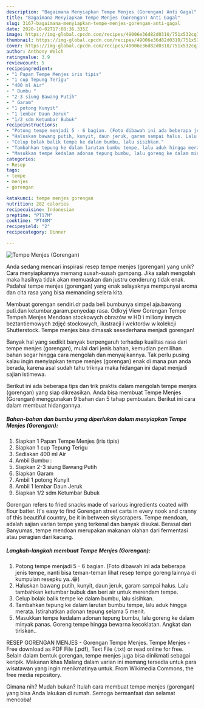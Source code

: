 ```yaml
---
description: "Bagaimana Menyiapkan Tempe Menjes (Gorengan) Anti Gagal"
title: "Bagaimana Menyiapkan Tempe Menjes (Gorengan) Anti Gagal"
slug: 3167-bagaimana-menyiapkan-tempe-menjes-gorengan-anti-gagal
date: 2020-10-02T17:08:36.335Z
image: https://img-global.cpcdn.com/recipes/49006e36d82d0310/751x532cq70/tempe-menjes-gorengan-foto-resep-utama.jpg
thumbnail: https://img-global.cpcdn.com/recipes/49006e36d82d0310/751x532cq70/tempe-menjes-gorengan-foto-resep-utama.jpg
cover: https://img-global.cpcdn.com/recipes/49006e36d82d0310/751x532cq70/tempe-menjes-gorengan-foto-resep-utama.jpg
author: Anthony Welch
ratingvalue: 3.9
reviewcount: 5
recipeingredient:
- "1 Papan Tempe Menjes iris tipis"
- "1 cup Tepung Terigu"
- "400 ml Air"
- " Bumbu "
- "2-3 siung Bawang Putih"
- " Garam"
- "1 potong Kunyit"
- "1 lembar Daun Jeruk"
- "1/2 sdm Ketumbar Bubuk"
recipeinstructions:
- "Potong tempe menjadi 5 - 6 bagian. (Foto dibawah ini ada beberapa jenis tempe, nanti bisa teman-teman lihat resep tempe goreng lainnya di kumpulan resepku ya..😁)"
- "Haluskan bawang putih, kunyit, daun jeruk, garam sampai halus. Lalu tambahkan ketumbar bubuk dan beri air untuk merendam tempe."
- "Celup bolak balik tempe ke dalam bumbu, lalu sisihkan."
- "Tambahkan tepung ke dalam larutan bumbu tempe, lalu aduk hingga merata. Istirahatkan adonan tepung selama 5 menit."
- "Masukkan tempe kedalam adonan tepung bumbu, lalu goreng ke dalam minyak panas. Goreng tempe hingga bewarna kecoklatan. Angkat dan tiriskan.."
categories:
- Resep
tags:
- tempe
- menjes
- gorengan

katakunci: tempe menjes gorengan 
nutrition: 282 calories
recipecuisine: Indonesian
preptime: "PT17M"
cooktime: "PT40M"
recipeyield: "2"
recipecategory: Dinner

---
```



![Tempe Menjes (Gorengan)](https://img-global.cpcdn.com/recipes/49006e36d82d0310/751x532cq70/tempe-menjes-gorengan-foto-resep-utama.jpg)

Anda sedang mencari inspirasi resep tempe menjes (gorengan) yang unik? Cara menyiapkannya memang susah-susah gampang. Jika salah mengolah maka hasilnya tidak akan memuaskan dan justru cenderung tidak enak. Padahal tempe menjes (gorengan) yang enak selayaknya mempunyai aroma dan cita rasa yang bisa memancing selera kita.

Membuat gorengan sendiri.dr pada beli.bumbunya simpel aja.bawang puti.dan ketumbar.garam.penyedap rasa. Odkryj View Gorengan Tempe Tempeh Menjes Mendoan stockowych obrazów w HD i miliony innych beztantiemowych zdjęć stockowych, ilustracji i wektorów w kolekcji Shutterstock. Tempe menjes bisa dimasak sesederhana menjadi gorengan!

Banyak hal yang sedikit banyak berpengaruh terhadap kualitas rasa dari tempe menjes (gorengan), mulai dari jenis bahan, kemudian pemilihan bahan segar hingga cara mengolah dan menyajikannya. Tak perlu pusing kalau ingin menyiapkan tempe menjes (gorengan) enak di mana pun anda berada, karena asal sudah tahu triknya maka hidangan ini dapat menjadi sajian istimewa.


Berikut ini ada beberapa tips dan trik praktis dalam mengolah tempe menjes (gorengan) yang siap dikreasikan. Anda bisa membuat Tempe Menjes (Gorengan) menggunakan 9 bahan dan 5 tahap pembuatan. Berikut ini cara dalam membuat hidangannya.

<!--inarticleads1-->

##### Bahan-bahan dan bumbu yang diperlukan dalam menyiapkan Tempe Menjes (Gorengan):

1. Siapkan 1 Papan Tempe Menjes (iris tipis)
1. Siapkan 1 cup Tepung Terigu
1. Sediakan 400 ml Air
1. Ambil  Bumbu :
1. Siapkan 2-3 siung Bawang Putih
1. Siapkan  Garam
1. Ambil 1 potong Kunyit
1. Ambil 1 lembar Daun Jeruk
1. Siapkan 1/2 sdm Ketumbar Bubuk


Gorengan refers to fried snacks made of various ingredients coated with flour batter. It&#39;s easy to find Gorengan street carts in every nook and cranny of this beautiful country, be it in between skyscrapers. Tempe mendoan, adalah sajian varian tempe yang terkenal dan banyak disukai. Berasal dari Banyumas, tempe mendoan merupakan makanan olahan dari fermentasi atau peragian dari kacang. 

<!--inarticleads2-->

##### Langkah-langkah membuat Tempe Menjes (Gorengan):

1. Potong tempe menjadi 5 - 6 bagian. (Foto dibawah ini ada beberapa jenis tempe, nanti bisa teman-teman lihat resep tempe goreng lainnya di kumpulan resepku ya..😁)
1. Haluskan bawang putih, kunyit, daun jeruk, garam sampai halus. Lalu tambahkan ketumbar bubuk dan beri air untuk merendam tempe.
1. Celup bolak balik tempe ke dalam bumbu, lalu sisihkan.
1. Tambahkan tepung ke dalam larutan bumbu tempe, lalu aduk hingga merata. Istirahatkan adonan tepung selama 5 menit.
1. Masukkan tempe kedalam adonan tepung bumbu, lalu goreng ke dalam minyak panas. Goreng tempe hingga bewarna kecoklatan. Angkat dan tiriskan..


RESEP GORENGAN MENJES - Gorengan Tempe Menjes. Tempe Menjes - Free download as PDF File (.pdf), Text File (.txt) or read online for free. Selain dalam bentuk gorengan, tempe menjes juga bisa dinikmati sebagai keripik. Makanan khas Malang dalam varian ini memang tersedia untuk para wisatawan yang ingin menikmatinya untuk. From Wikimedia Commons, the free media repository. 

Gimana nih? Mudah bukan? Itulah cara membuat tempe menjes (gorengan) yang bisa Anda lakukan di rumah. Semoga bermanfaat dan selamat mencoba!
